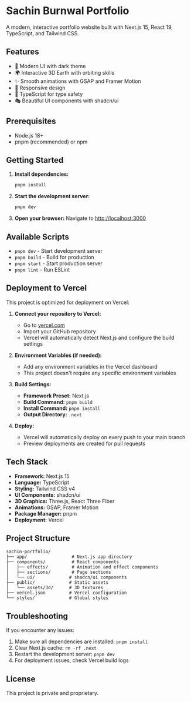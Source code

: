 # Sachin Burnwal Portfolio

A modern, interactive portfolio website built with Next.js 15, React 19, TypeScript, and Tailwind CSS.

## Features

- 🎨 Modern UI with dark theme 
- 🌍 Interactive 3D Earth with orbiting skills
- ✨ Smooth animations with GSAP and Framer Motion
- 📱 Responsive design
- 🎯 TypeScript for type safety
- 🎭 Beautiful UI components with shadcn/ui

## Prerequisites

- Node.js 18+ 
- pnpm (recommended) or npm

## Getting Started

1. **Install dependencies:**
   ```bash
   pnpm install
   ```

2. **Start the development server:**
   ```bash
   pnpm dev
   ```

3. **Open your browser:**
   Navigate to [http://localhost:3000](http://localhost:3000)

## Available Scripts

- `pnpm dev` - Start development server
- `pnpm build` - Build for production
- `pnpm start` - Start production server
- `pnpm lint` - Run ESLint

## Deployment to Vercel

This project is optimized for deployment on Vercel:

1. **Connect your repository to Vercel:**
   - Go to [vercel.com](https://vercel.com)
   - Import your GitHub repository
   - Vercel will automatically detect Next.js and configure the build settings

2. **Environment Variables (if needed):**
   - Add any environment variables in the Vercel dashboard
   - This project doesn't require any specific environment variables

3. **Build Settings:**
   - **Framework Preset:** Next.js
   - **Build Command:** `pnpm build`
   - **Install Command:** `pnpm install`
   - **Output Directory:** `.next`

4. **Deploy:**
   - Vercel will automatically deploy on every push to your main branch
   - Preview deployments are created for pull requests

## Tech Stack

- **Framework:** Next.js 15
- **Language:** TypeScript
- **Styling:** Tailwind CSS v4
- **UI Components:** shadcn/ui
- **3D Graphics:** Three.js, React Three Fiber
- **Animations:** GSAP, Framer Motion
- **Package Manager:** pnpm
- **Deployment:** Vercel

## Project Structure

```
sachin-portfolio/
├── app/                 # Next.js app directory
├── components/          # React components
│   ├── effects/         # Animation and effect components
│   ├── sections/        # Page sections
│   └── ui/             # shadcn/ui components
├── public/             # Static assets
│   └── assets/3d/      # 3D textures
├── vercel.json         # Vercel configuration
└── styles/             # Global styles
```

## Troubleshooting

If you encounter any issues:

1. Make sure all dependencies are installed: `pnpm install`
2. Clear Next.js cache: `rm -rf .next`
3. Restart the development server: `pnpm dev`
4. For deployment issues, check Vercel build logs

## License

This project is private and proprietary.

